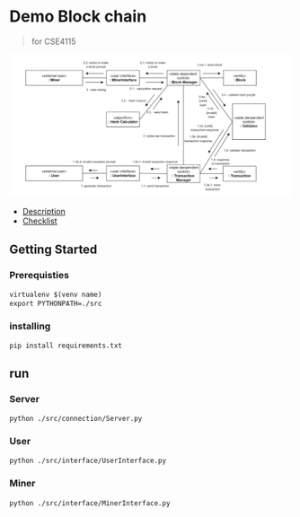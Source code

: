# Demo Block chain

>for CSE4115


![Diagram](./diagram.png)
* [Description](./Description.md)  
* [Checklist](https://github.com/Joowce/cse4115/issues/6)

## Getting Started

### Prerequisties
```
virtualenv $(venv name)
export PYTHONPATH=./src
```

### installing
```
pip install requirements.txt
```

## run
### Server
```
python ./src/connection/Server.py
```
### User
```
python ./src/interface/UserInterface.py
```
### Miner
```
python ./src/interface/MinerInterface.py
```

